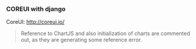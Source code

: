 ### COREUI with django ###
CoreUI: http://coreui.io/
> Reference to ChartJS and also initialization of charts are commented out, as they are generating some reference error.




